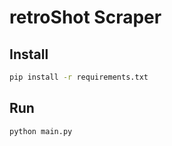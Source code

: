 # retroShot Scraper

## Install

```sh
pip install -r requirements.txt
```

## Run

```sh
python main.py
```
